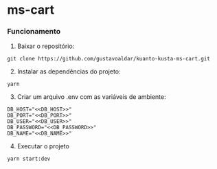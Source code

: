 # ms-cart

### Funcionamento

1. Baixar o repositório:

~~~
git clone https://github.com/gustavoaldar/kuanto-kusta-ms-cart.git
~~~

2. Instalar as dependências do projeto:

~~~
yarn
~~~

3. Criar um arquivo .env com as variáveis de ambiente:

~~~
DB_HOST="<<DB_HOST>>"
DB_PORT="<<DB_PORT>>"
DB_USER="<<DB_USER>>"
DB_PASSWORD="<<DB_PASSWORD>>"
DB_NAME="<<DB_NAME>>"
~~~

4. Executar o projeto

~~~
yarn start:dev
~~~
